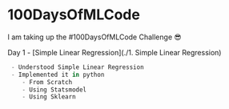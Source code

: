 # 100DaysOfMLCode

I am taking up the #100DaysOfMLCode Challenge :sunglasses:

Day 1 - [Simple Linear Regression](./1. Simple Linear Regression)
```python
 - Understood Simple Linear Regression
 - Implemented it in python
    - From Scratch
    - Using Statsmodel
    - Using Sklearn
```
